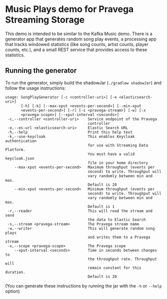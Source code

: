 # Music Plays demo for Pravega Streaming Storage

This demo is intended to be similar to the Kafka Music demo.  There is a generator app that generates random song play events, a processing app that tracks windowed statistics (like song counts, artist counts, player counts, etc.), and a small REST service that provides access to these statistics.

## Running the generator

To run the generator, simply build the shadowJar (`./gradlew shadowJar`) and follow the usage instructions:

```
usage: SongPlayGenerator [-c <controller-uri>] [-e <elasticsearch-uri>]
       [-h] [-k] [--max-xput <events-per-second>] [--min-xput
       <events-per-second>] [-r] [-s <pravega-stream>] [-w] [-x
       <pravega-scope>] [--xput-interval <seconds>]
 -c,--controller <controller-uri>    Service endpoint of the Pravega
                                     controller
 -e,--es-url <elasticsearch-uri>     Elastic Search URL
 -h,--help                           Print this help text
 -k,--use-keycloak                   This enables Keycloak authentication
                                     for use with Streaming Data Platform.
                                     You must have a valid keycloak.json
                                     file in your home directory
    --max-xput <events-per-second>   Maximum throughput (events per
                                     second) to write. Throughput will
                                     vary randomly between min and max.
                                     Default is 20
    --min-xput <events-per-second>   Minimum throughput (events per
                                     second) to write. Throughput will
                                     vary randomly between min and max.
                                     Default is 1
 -r,--reader                         This will read the stream and send
                                     the data to Elastic Search
 -s,--stream <pravega-stream>        The Pravega stream name
 -w,--writer                         This will generate random song plays
                                     and writes them to a Pravega stream
 -x,--scope <pravega-scope>          The Pravega scope
    --xput-interval <seconds>        Time in seconds between changes to
                                     the throughput rate. Throughput will
                                     remain constant for this duration.
                                     Default is 20
```

(You can generate these instructions by running the jar with the `-h` or `--help` option) 
